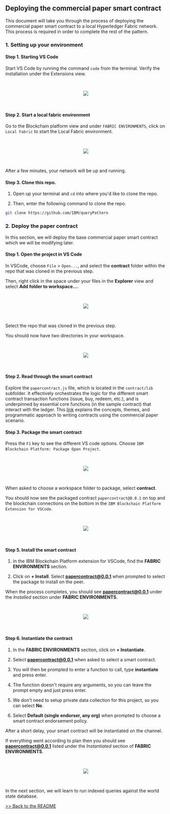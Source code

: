 ## Deploying the commercial paper smart contract 

This document will take you through the process of deploying the commercial paper smart contract to a local Hyperledger Fabric network. This process is required in order to complete the rest of the pattern. 


### 1. Setting up your environment

#### Step 1. Starting VS Code

Start VS Code by running the command `code` from the terminal. 
Verify the installation under the Extensions view.   

<br>
<p align="center">
  <img src="https://user-images.githubusercontent.com/8854447/73479226-98a61300-4365-11ea-9a9a-03ad2e76d665.png">
</p>
<br>


#### Step 2. Start a local fabric environment

Go to the Blockchain platform view and under `FABRIC ENVIRONMENTS`, click on `Local Fabric` to start the Local Fabric environment.

<br>
<p align="center">
  <img src="https://user-images.githubusercontent.com/8854447/74054051-31164600-49ab-11ea-9950-a6264068e20d.png">
</p>
<br>

After a few minutes, your network will be up and running.


#### Step 3. Clone this repo. 

1. Open up your terminal and `cd` into where you'd like to clone the repo. 

2. Then, enter the following command to clone the repo.

```bash
git clone https://github.com/IBM/queryPattern
```


### 2. Deploy the paper contract

In this section, we will deploy the base commercial paper smart contract which we will be modifying later. 


#### Step 1. Open the project in VS Code

In VSCode, choose `File` > `Open...`, and select the **contract** folder within the repo that was cloned in the previous step. 

Then, right click in the space under your files in the **Explorer** view and select **Add folder to workspace...**.

<br>
<p align="center">
  <img src="https://user-images.githubusercontent.com/8854447/73479797-a3ad7300-4366-11ea-938f-ff8e0125011f.png">
</p>
<br>

Select the repo that was cloned in the previous step.

You should now have two directories in your workspace.

<br>
<p align="center">
  <img src="https://user-images.githubusercontent.com/8854447/73395890-51a91680-42ae-11ea-8982-a3b7b74f2767.png">
</p>
<br>


#### Step 2. Read through the smart contract

Explore the `papercontract.js` file, which is located in the `contract/lib` subfolder. It effectively orchestrates the logic for the different smart contract transaction functions (issue, buy, redeem, etc.), and is underpinned by essential core functions (in the sample contract) that interact with the ledger. This [link](https://hyperledger-fabric.readthedocs.io/en/master/tutorial/commercial_paper.html) explains the concepts, themes, and programmatic approach to writing contracts using the commercial paper scenario.


#### Step 3. Package the smart contract

Press the `F1` key to see the different VS code options. Choose `IBM Blockchain Platform: Package Open Project`.

<br>
<p align="center">
  <img src="https://user-images.githubusercontent.com/8854447/71910509-05036d00-3140-11ea-8b15-7c8aeb403974.png">
</p>
<br>

When asked to choose a workspace folder to package, select **contract**.

You should now see the packaged contract `papercontract@0.0.1` on top and the blockchain connections on the bottom in the `IBM Blockchain Platform Extension for VSCode`.

<br>
<p align="center">
  <img src="https://user-images.githubusercontent.com/8854447/73480319-abb9e280-4367-11ea-9e38-56f925eef19f.png">
</p>
<br>


#### Step 5. Install the smart contract

1. In the IBM Blockchain Platform extension for VSCode, find the **FABRIC ENVIRONMENTS** section.

2. Click on **+ Install**. Select **papercontract@0.0.1** when prompted to select the package to install on the peer.

When the process completes, you should see **papercontract@0.0.1** under the *Installed* section under **FABRIC ENVIRONMENTS**.

<br>
<p align="center">
  <img src="https://user-images.githubusercontent.com/8854447/74054470-1ee8d780-49ac-11ea-8cfd-20964cdab173.png">
</p>
<br>


#### Step 6. Instantiate the contract

1. In the **FABRIC ENVIRONMENTS** section, click on **+ Instantiate**.

2. Select **papercontract@0.0.1** when asked to select a smart contract.

4. You will then be prompted to enter a function to call, type **instantiate** and press enter.

5. The function doesn't require any arguments, so you can leave the prompt empty and just press enter.

6. We don't need to setup private data collection for this project, so you can select **No**.

7. Select **Default (single endorser, any org)** when prompted to choose a smart contract endorsement policy.

After a short delay, your smart contract will be instantiated on the channel.

If everything went according to plan then you should see **papercontract@0.0.1** listed under the *Instantiated* section of **FABRIC ENVIRONMENTS**.

<br>
<p align="center">
  <img src="https://user-images.githubusercontent.com/8854447/74055494-214c3100-49ae-11ea-867b-14be22f8c2bc.png">
</p>
<br>


In the next section, we will learn to run indexed queries against the world state database.

[>> Back to the README](./README.md#2-create-indexes-for-the-commonly-used-queries)